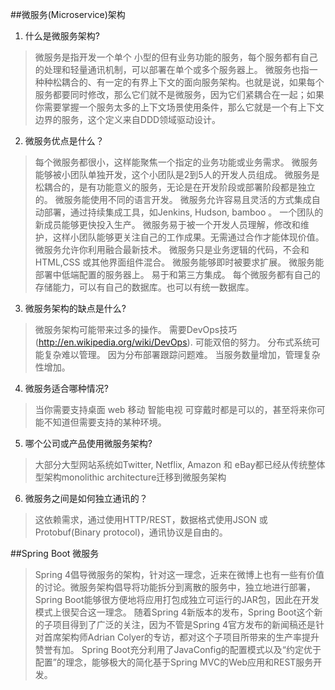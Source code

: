 ##微服务(Microservice)架构

1. 什么是微服务架构?
> 微服务是指开发一个单个 小型的但有业务功能的服务，每个服务都有自己的处理和轻量通讯机制，可以部署在单个或多个服务器上。
微服务也指一种种松耦合的、有一定的有界上下文的面向服务架构。也就是说，如果每个服务都要同时修改，那么它们就不是微服务，因为它们紧耦合在一起；如果你需要掌握一个服务太多的上下文场景使用条件，那么它就是一个有上下文边界的服务，这个定义来自DDD领域驱动设计。

2. 微服务优点是什么？
> 每个微服务都很小，这样能聚焦一个指定的业务功能或业务需求。
微服务能够被小团队单独开发，这个小团队是2到5人的开发人员组成。
微服务是松耦合的，是有功能意义的服务，无论是在开发阶段或部署阶段都是独立的。
微服务能使用不同的语言开发。
微服务允许容易且灵活的方式集成自动部署，通过持续集成工具，如Jenkins, Hudson, bamboo 。
一个团队的新成员能够更快投入生产。
微服务易于被一个开发人员理解，修改和维护，这样小团队能够更关注自己的工作成果。无需通过合作才能体现价值。
微服务允许你利用融合最新技术。
微服务只是业务逻辑的代码，不会和HTML,CSS 或其他界面组件混合。
微服务能够即时被要求扩展。
微服务能部署中低端配置的服务器上。
易于和第三方集成。
每个微服务都有自己的存储能力，可以有自己的数据库。也可以有统一数据库。

3. 微服务架构的缺点是什么?
> 微服务架构可能带来过多的操作。
需要DevOps技巧 (http://en.wikipedia.org/wiki/DevOps).
可能双倍的努力。
分布式系统可能复杂难以管理。
因为分布部署跟踪问题难。
当服务数量增加，管理复杂性增加。

4. 微服务适合哪种情况?
> 当你需要支持桌面 web 移动 智能电视 可穿戴时都是可以的，甚至将来你可能不知道但需要支持的某种环境。

5. 哪个公司或产品使用微服务架构?
> 大部分大型网站系统如Twitter, Netflix, Amazon 和 eBay都已经从传统整体型架构monolithic architecture迁移到微服务架构

6. 微服务之间是如何独立通讯的？
> 这依赖需求，通过使用HTTP/REST，数据格式使用JSON 或 Protobuf(Binary protocol)，通讯协议是自由的。

##Spring Boot 微服务

> Spring 4倡导微服务的架构，针对这一理念，近来在微博上也有一些有价值的讨论。微服务架构倡导将功能拆分到离散的服务中，独立地进行部署，Spring Boot能够很方便地将应用打包成独立可运行的JAR包，因此在开发模式上很契合这一理念。
> 随着Spring 4新版本的发布，Spring Boot这个新的子项目得到了广泛的关注，因为不管是Spring 4官方发布的新闻稿还是针对首席架构师Adrian Colyer的专访，都对这个子项目所带来的生产率提升赞誉有加。
> Spring Boot充分利用了JavaConfig的配置模式以及“约定优于配置”的理念，能够极大的简化基于Spring MVC的Web应用和REST服务开发。
